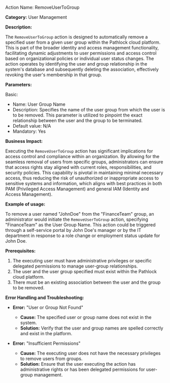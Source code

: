 Action Name: RemoveUserToGroup

**Category:** User Management

**Description:** 

The `RemoveUserToGroup` action is designed to automatically remove a specified user from a given user group within the Pathlock cloud platform. This is part of the broader identity and access management functionality, facilitating dynamic adjustments to user permissions and access control based on organizational policies or individual user status changes. The action operates by identifying the user and group relationship in the system's database and subsequently deleting the association, effectively revoking the user's membership in that group.

**Parameters:**

Basic:

- Name: User Group Name
- Description: Specifies the name of the user group from which the user is to be removed. This parameter is utilized to pinpoint the exact relationship between the user and the group to be terminated.
- Default value: N/A
- Mandatory: Yes

**Business Impact:**

Executing the `RemoveUserToGroup` action has significant implications for access control and compliance within an organization. By allowing for the seamless removal of users from specific groups, administrators can ensure that access rights stay aligned with current roles, responsibilities, and security policies. This capability is pivotal in maintaining minimal necessary access, thus reducing the risk of unauthorized or inappropriate access to sensitive systems and information, which aligns with best practices in both PAM (Privileged Access Management) and general IAM (Identity and Access Management).

**Example of usage:**

To remove a user named "JohnDoe" from the "FinanceTeam" group, an administrator would initiate the `RemoveUserToGroup` action, specifying "FinanceTeam" as the User Group Name. This action could be triggered through a self-service portal by John Doe's manager or by the IT department in response to a role change or employment status update for John Doe.

**Prerequisites:**

1. The executing user must have administrative privileges or specific delegated permissions to manage user-group relationships.
2. The user and the user group specified must exist within the Pathlock cloud platform.
3. There must be an existing association between the user and the group to be removed.

**Error Handling and Troubleshooting:**

- **Error:** "User or Group Not Found"
    - **Cause:** The specified user or group name does not exist in the system.
    - **Solution:** Verify that the user and group names are spelled correctly and exist in the platform.
    
- **Error:** "Insufficient Permissions"
    - **Cause:** The executing user does not have the necessary privileges to remove users from groups.
    - **Solution:** Ensure that the user executing the action has administrative rights or has been delegated permissions for user-group management.